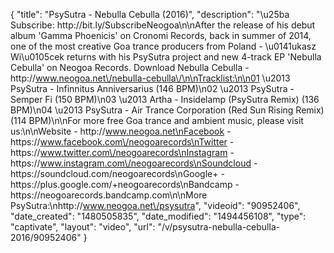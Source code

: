 {
    "title": "PsySutra - Nebulla Cebulla (2016)",
    "description": "\u25ba Subscribe: http:\/\/bit.ly\/SubscribeNeogoa\n\nAfter the release of his debut album 'Gamma Phoenicis' on Cronomi Records, back in summer of 2014, one of the most creative Goa trance producers from Poland - \u0141ukasz Wi\u0105cek returns with his PsySutra project and new 4-track EP 'Nebulla Cebulla' on Neogoa Records.  Download Nebulla Cebulla - http:\/\/www.neogoa.net\/nebulla-cebulla\/\n\nTracklist:\n\n01 \u2013 PsySutra - Infinnitus Anniversarius (146 BPM)\n02 \u2013 PsySutra - Semper Fi (150 BPM)\n03 \u2013 Artha - Insidelamp (PsySutra Remix) (136 BPM)\n04 \u2013 PsySutra - Air Trance Corporation (Red Sun Rising Remix) (114 BPM)\n\nFor more free Goa trance and ambient music, please visit us:\n\nWebsite - http:\/\/www.neogoa.net\nFacebook - https:\/\/www.facebook.com\/neogoarecords\nTwitter - https:\/\/www.twitter.com\/neogoarecords\nInstagram - https:\/\/www.instagram.com\/neogoarecords\nSoundcloud - https:\/\/soundcloud.com\/neogoarecords\nGoogle+ - https:\/\/plus.google.com\/+neogoarecords\nBandcamp - https:\/\/neogoarecords.bandcamp.com\n\nMore PsySutra:\nhttp:\/\/www.neogoa.net\/psysutra",
    "videoid": "90952406",
    "date_created": "1480505835",
    "date_modified": "1494456108",
    "type": "captivate",
    "layout": "video",
    "url": "\/v\/psysutra-nebulla-cebulla-2016\/90952406"
}